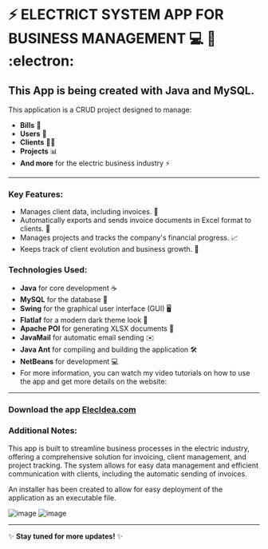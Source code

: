 # ⚡ **ELECTRICT SYSTEM APP FOR BUSINESS MANAGEMENT** 💻 :electric_plug: :electron:

## This App is being created with Java and MySQL.

This application is a CRUD project designed to manage:
- **Bills** 💸
- **Users** 👥
- **Clients** 🧑‍💼
- **Projects** 📊
- **And more** for the electric business industry ⚡

---

### Key Features:
- Manages client data, including invoices. 📑
- Automatically exports and sends invoice documents in Excel format to clients. 📧
- Manages projects and tracks the company's financial progress. 📈
- Keeps track of client evolution and business growth. 🌱

### Technologies Used:
- **Java** for core development ☕
- **MySQL** for the database 💾
- **Swing** for the graphical user interface (GUI) 🖥️
- **Flatlaf** for a modern dark theme look 🌙
- **Apache POI** for generating XLSX documents 📑
- **JavaMail** for automatic email sending ✉️
- **Java Ant** for compiling and building the application 🛠️
- **NetBeans** for development 💻  
- For more information, you can watch my video tutorials on how to use the app and get more details on the website:

---

### **Download the app [ElecIdea.com](https://elecida.com)**

### Additional Notes:
This app is built to streamline business processes in the electric industry, offering a comprehensive solution for invoicing, client management, and project tracking. The system allows for easy data management and efficient communication with clients, including the automatic sending of invoices.

An installer has been created to allow for easy deployment of the application as an executable file.

![image](https://github.com/user-attachments/assets/5e92bea9-db5d-4a13-9602-8141d2a910d7)
![image](https://github.com/user-attachments/assets/49601a7b-6d0a-4c42-bee6-5b5839e3dedc)



---

✨ **Stay tuned for more updates!** ✨
